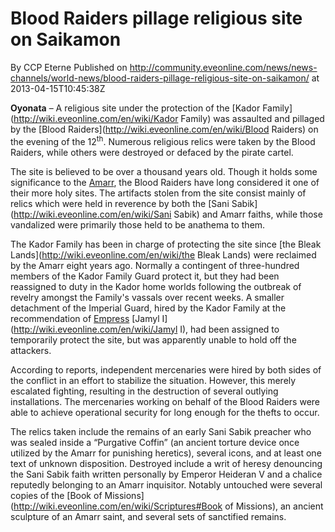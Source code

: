 # Blood Raiders pillage religious site on Saikamon
By CCP Eterne
Published on http://community.eveonline.com/news/news-channels/world-news/blood-raiders-pillage-religious-site-on-saikamon/ at 2013-04-15T10:45:38Z

 **Oyonata** – A religious site under the protection of the [Kador Family](http://wiki.eveonline.com/en/wiki/Kador Family) was assaulted and pillaged by the [Blood Raiders](http://wiki.eveonline.com/en/wiki/Blood Raiders) on the evening of the 12<sup>th</sup>. Numerous religious relics were taken by the Blood Raiders, while others were destroyed or defaced by the pirate cartel.

The site is believed to be over a thousand years old. Though it holds some significance to the [Amarr](http://wiki.eveonline.com/en/wiki/Amarr), the Blood Raiders have long considered it one of their more holy sites. The artifacts stolen from the site consist mainly of relics which were held in reverence by both the [Sani Sabik](http://wiki.eveonline.com/en/wiki/Sani Sabik) and Amarr faiths, while those vandalized were primarily those held to be anathema to them.

The Kador Family has been in charge of protecting the site since [the Bleak Lands](http://wiki.eveonline.com/en/wiki/the Bleak Lands) were reclaimed by the Amarr eight years ago. Normally a contingent of three-hundred members of the Kador Family Guard protect it, but they had been reassigned to duty in the Kador home worlds following the outbreak of revelry amongst the Family's vassals over recent weeks. A smaller detachment of the Imperial Guard, hired by the Kador Family at the recommendation of [Empress](http://wiki.eveonline.com/en/wiki/Emperor) [Jamyl I](http://wiki.eveonline.com/en/wiki/Jamyl I), had been assigned to temporarily protect the site, but was apparently unable to hold off the attackers.

According to reports, independent mercenaries were hired by both sides of the conflict in an effort to stabilize the situation. However, this merely escalated fighting, resulting in the destruction of several outlying installations. The mercenaries working on behalf of the Blood Raiders were able to achieve operational security for long enough for the thefts to occur.

The relics taken include the remains of an early Sani Sabik preacher who was sealed inside a “Purgative Coffin” (an ancient torture device once utilized by the Amarr for punishing heretics), several icons, and at least one text of unknown disposition. Destroyed include a writ of heresy denouncing the Sani Sabik faith written personally by Emperor Heideran V and a chalice reputedly belonging to an Amarr inquisitor. Notably untouched were several copies of the [Book of Missions](http://wiki.eveonline.com/en/wiki/Scriptures#Book of Missions), an ancient sculpture of an Amarr saint, and several sets of sanctified remains.

